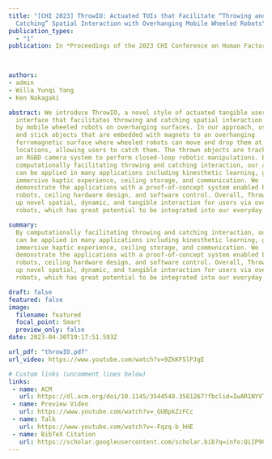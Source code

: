 ```yaml
---
title: "[CHI 2023] ThrowIO: Actuated TUIs that Facilitate “Throwing and
  Catching” Spatial Interaction with Overhanging Mobile Wheeled Robots"
publication_types:
  - "1"
publication: In *Proceedings of the 2023 CHI Conference on Human Factors in Computing Systems*

  

authors:
- admin
- Willa Yunqi Yang
- Ken Nakagaki

abstract: We introduce ThrowIO, a novel style of actuated tangible user
  interface that facilitates throwing and catching spatial interaction powered
  by mobile wheeled robots on overhanging surfaces. In our approach, users throw
  and stick objects that are embedded with magnets to an overhanging
  ferromagnetic surface where wheeled robots can move and drop them at desired
  locations, allowing users to catch them. The thrown objects are tracked with
  an RGBD camera system to perform closed-loop robotic manipulations. By
  computationally facilitating throwing and catching interaction, our approach
  can be applied in many applications including kinesthetic learning, gaming,
  immersive haptic experience, ceiling storage, and communication. We
  demonstrate the applications with a proof-of-concept system enabled by wheeled
  robots, ceiling hardware design, and software control. Overall, ThrowIO opens
  up novel spatial, dynamic, and tangible interaction for users via overhanging
  robots, which has great potential to be integrated into our everyday space.

summary: 
  By computationally facilitating throwing and catching interaction, our approach
  can be applied in many applications including kinesthetic learning, gaming,
  immersive haptic experience, ceiling storage, and communication. We
  demonstrate the applications with a proof-of-concept system enabled by wheeled
  robots, ceiling hardware design, and software control. Overall, ThrowIO opens
  up novel spatial, dynamic, and tangible interaction for users via overhanging
  robots, which has great potential to be integrated into our everyday space.

draft: false
featured: false
image:
  filename: featured
  focal_point: Smart
  preview_only: false
date: 2023-04-30T19:17:51.593Z

url_pdf: "throwIO.pdf"
url_video: https://www.youtube.com/watch?v=9ZkKF5lPJgE

# Custom links (uncomment lines below)
links:
 - name: ACM
   url: https://dl.acm.org/doi/10.1145/3544548.3581267?fbclid=IwAR1NYVTKMuYF1zzBgmdYRIwDKk0kiBv1JvcfYoygjaXl2Yw4G7Xc9lpWg2k
 - name: Preview Video
   url: https://www.youtube.com/watch?v=_GUBpkZzFCc
 - name: Talk
   url: https://www.youtube.com/watch?v=-Fqzq-b_hHE
 - name: BibTeX Citation
   url: https://scholar.googleusercontent.com/scholar.bib?q=info:QiIP9CfUge0J:scholar.google.com/&output=citation&scisdr=ClEw7irAEKTD-WeTCaA:AFWwaeYAAAAAZ9SVEaD9N6xt8MEYyFpqx15A21Q&scisig=AFWwaeYAAAAAZ9SVEYHwuNMG8eMKyiSkdW1chUs&scisf=4&ct=citation&cd=-1&hl=en
---
```

